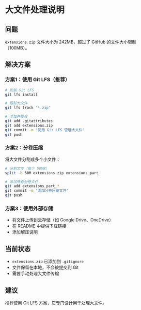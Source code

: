 # 大文件处理说明

## 问题
`extensions.zip` 文件大小为 242MB，超过了 GitHub 的文件大小限制（100MB）。

## 解决方案

### 方案1：使用 Git LFS（推荐）
```bash
# 安装 Git LFS
git lfs install

# 跟踪大文件
git lfs track "*.zip"

# 添加并提交
git add .gitattributes
git add extensions.zip
git commit -m "使用 Git LFS 管理大文件"
git push
```

### 方案2：分卷压缩
将大文件分割成多个小文件：
```bash
# 分割文件（每个 50MB）
split -b 50M extensions.zip extensions_part_

# 添加所有分卷文件
git add extensions_part_*
git commit -m "添加分卷压缩文件"
git push
```

### 方案3：使用外部存储
- 将文件上传到云存储（如 Google Drive、OneDrive）
- 在 README 中提供下载链接
- 添加解压说明

## 当前状态
- `extensions.zip` 已添加到 `.gitignore`
- 文件保留在本地，不会被提交到 Git
- 需要手动处理大文件传输

## 建议
推荐使用 Git LFS 方案，它专门设计用于处理大文件。 